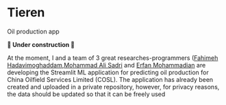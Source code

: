 # Tieren
Oil production app

**👷 Under construction 👷**

At the moment, I and a team of 3 great researches-programmers ([Fahimeh Hadavimoghaddam](https://scholar.google.com/citations?user=kZSXOkcAAAAJ&hl=en),[Mohammad Ali Sadri](https://ir.linkedin.com/in/mohammad-ali-sadri-77586b80) and [Erfan Mohammadian](https://cn.linkedin.com/in/erfan-mohammadian-1b587267) are developing the Streamlit ML application for predicting oil production for China Oilfield Services Limited (COSL). The application has already been created and uploaded in a private repository, however, for privacy reasons, the data should be updated so that it can be freely used

